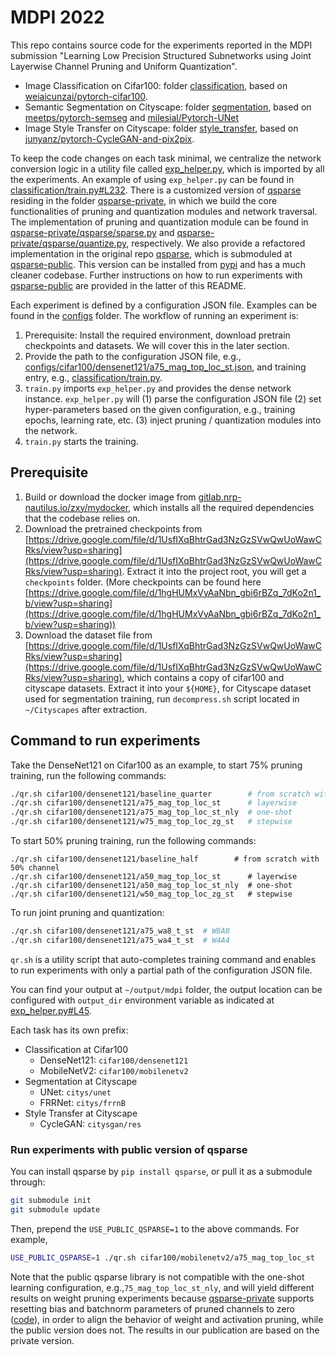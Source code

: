 # MDPI 2022

This repo contains source code for the experiments reported in the MDPI submission "Learning Low Precision Structured Subnetworks using Joint Layerwise Channel Pruning and Uniform Quantization".

- Image Classification on Cifar100: folder [classification](classification/), based on [weiaicunzai/pytorch-cifar100](https://github.com/weiaicunzai/pytorch-cifar100).
- Semantic Segmentation on Cityscape: folder [segmentation](segmentation/), based on [meetps/pytorch-semseg](https://github.com/meetps/pytorch-semseg) and [milesial/Pytorch-UNet](https://github.com/milesial/Pytorch-UNet)
- Image Style Transfer on Cityscape: folder [style_transfer](style_transfer/), based on [junyanz/pytorch-CycleGAN-and-pix2pix](https://github.com/junyanz/pytorch-CycleGAN-and-pix2pix).

To keep the code changes on each task minimal, we centralize the network conversion logic in a utility file called [exp_helper.py](exp_helper.py), which is imported by all the experiments. An example of using `exp_helper.py` can be found in [classification/train.py#L232](classification/train.py#L232). There is a customized version of [qsparse](https://github.com/mlzxy/qsparse) residing in the folder [qsparse-private](qsparse-private/), in which we build the core functionalities of pruning and quantization modules and network traversal. The implementation of pruning and quantization module can be found in [qsparse-private/qsparse/sparse.py](qsparse-private/qsparse/sparse.py) and [qsparse-private/qsparse/quantize.py](qsparse-private/qsparse/quantize.py), respectively. We also provide a refactored implementation in the original repo [qsparse](https://github.com/mlzxy/qsparse), which is submoduled at [qsparse-public](qsparse-public/). This version can be installed from [pypi](https://pypi.org/project/qsparse/) and has a much cleaner codebase. Further instructions on how to run experiments with [qsparse-public](qsparse-public/) are provided in the latter of this README. 


Each experiment is defined by a configuration JSON file. Examples can be found in the [configs](configs/) folder. The workflow of running an experiment is:

1. Prerequisite: Install the required environment, download pretrain checkpoints and datasets. We will cover this in the later section.
2. Provide the path to the configuration JSON file, e.g., [configs/cifar100/densenet121/a75_mag_top_loc_st.json](configs/cifar100/densenet121/a75_mag_top_loc_st.json), and training entry, e.g., [classification/train.py](classification/train.py).
3. `train.py` imports `exp_helper.py` and provides the dense network instance. `exp_helper.py`  will (1) parse the configuration JSON file (2) set hyper-parameters based on the given configuration, e.g., training epochs, learning rate, etc. (3) inject pruning / quantization modules into the network.
4. `train.py` starts the training.

## Prerequisite

1. Build or download the docker image from [gitlab.nrp-nautilus.io/zxy/mydocker](https://gitlab.nrp-nautilus.io/zxy/mydocker), which installs all the required dependencies that the codebase relies on.
2. Download the pretrained checkpoints from [https://drive.google.com/file/d/1UsfIXqBhtrGad3NzGzSVwQwUoWawCRks/view?usp=sharing](https://drive.google.com/file/d/1UsfIXqBhtrGad3NzGzSVwQwUoWawCRks/view?usp=sharing). Extract it into the project root, you will get a `checkpoints` folder.  (More checkpoints can be found here [https://drive.google.com/file/d/1hgHUMxVyAaNbn_gbi6rBZq_7dKo2n1_b/view?usp=sharing](https://drive.google.com/file/d/1hgHUMxVyAaNbn_gbi6rBZq_7dKo2n1_b/view?usp=sharing))
3. Download the dataset file from [https://drive.google.com/file/d/1UsfIXqBhtrGad3NzGzSVwQwUoWawCRks/view?usp=sharing](https://drive.google.com/file/d/1UsfIXqBhtrGad3NzGzSVwQwUoWawCRks/view?usp=sharing), which contains a copy of cifar100 and cityscape datasets. Extract it into your `${HOME}`, for Cityscape dataset used for segmentation training, run `decompress.sh` script located in `~/Cityscapes` after extraction.

## Command to run experiments

Take the DenseNet121 on Cifar100 as an example, to start 75% pruning training, run the following commands:

```bash
./qr.sh cifar100/densenet121/baseline_quarter        # from scratch with 25% channel
./qr.sh cifar100/densenet121/a75_mag_top_loc_st      # layerwise 
./qr.sh cifar100/densenet121/a75_mag_top_loc_st_nly  # one-shot 
./qr.sh cifar100/densenet121/w75_mag_top_loc_zg_st   # stepwise
```

To start 50% pruning training, run the following commands:

```
./qr.sh cifar100/densenet121/baseline_half        # from scratch with 50% channel
./qr.sh cifar100/densenet121/a50_mag_top_loc_st      # layerwise 
./qr.sh cifar100/densenet121/a50_mag_top_loc_st_nly  # one-shot 
./qr.sh cifar100/densenet121/w50_mag_top_loc_zg_st   # stepwise
```

To run joint pruning and quantization:

```bash
./qr.sh cifar100/densenet121/a75_wa8_t_st  # W8A8
./qr.sh cifar100/densenet121/a75_wa4_t_st  # W4A4
```

`qr.sh` is a utility script that auto-completes training command and enables to run experiments with only a partial path of the configuration JSON file.

You can find your output at `~/output/mdpi` folder, the output location can be configured with `output_dir` environment variable as indicated at [exp_helper.py#L45](exp_helper.py#L45).

Each task has its own prefix:

* Classification at Cifar100
  * DenseNet121: `cifar100/densenet121`
  * MobileNetV2: `cifar100/mobilenetv2`
* Segmentation at Cityscape
  * UNet: `citys/unet`
  * FRRNet: `citys/frrnB`
* Style Transfer at Cityscape
  * CycleGAN: `citysgan/res`


### Run experiments with public version of qsparse

You can install qsparse by `pip install qsparse`, or pull it as a submodule through:

```bash
git submodule init
git submodule update
```

Then, prepend the `USE_PUBLIC_QSPARSE=1` to the above commands. For example,

```bash
USE_PUBLIC_QSPARSE=1 ./qr.sh cifar100/mobilenetv2/a75_mag_top_loc_st
```

Note that the public qsparse library is not compatible with the one-shot learning configuration, e.g.,`75_mag_top_loc_st_nly`, and will yield different results on weight pruning experiments because [qsparse-private](qsparse-private/) supports resetting bias and batchnorm parameters of pruned channels to zero ([code](qsparse-private/qsparse/sparse.py#L515)), in order to align the behavior of weight and activation pruning, while the public version does not. The results in our publication are based on the private version.


<!-- 

add citation bibtex

 -->